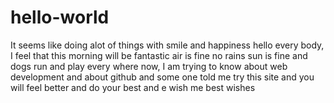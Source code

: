 # hello-world
It seems like doing alot of things with smile and happiness
hello every body, I feel that this morning will be fantastic air is fine no rains sun is fine and dogs run and play every where
now, I am trying to know about web development and about github and some one told me try this site and you will feel better and do your best and e wish me best wishes 
